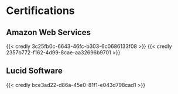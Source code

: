 # Certifications
## Amazon Web Services
{{< credly 3c25fb0c-6643-46fc-b303-6c0686133f08 >}}
{{< credly 2357b772-f162-4d99-8cae-aa32696b9701 >}}

## Lucid Software
{{< credly bce3ad22-d86a-45e0-81f1-e043d798cad1 >}}
